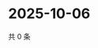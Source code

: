 # 2025-10-06

共 0 条

<!-- BEGIN ZHIHUQUESTIONS -->
<!-- 最后更新时间 Mon Oct 06 2025 18:12:39 GMT+0800 (China Standard Time) -->

<!-- END ZHIHUQUESTIONS -->
